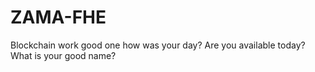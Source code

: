 # ZAMA-FHE
Blockchain work
good one
how was your day?
Are you available today?
What is your good name?
